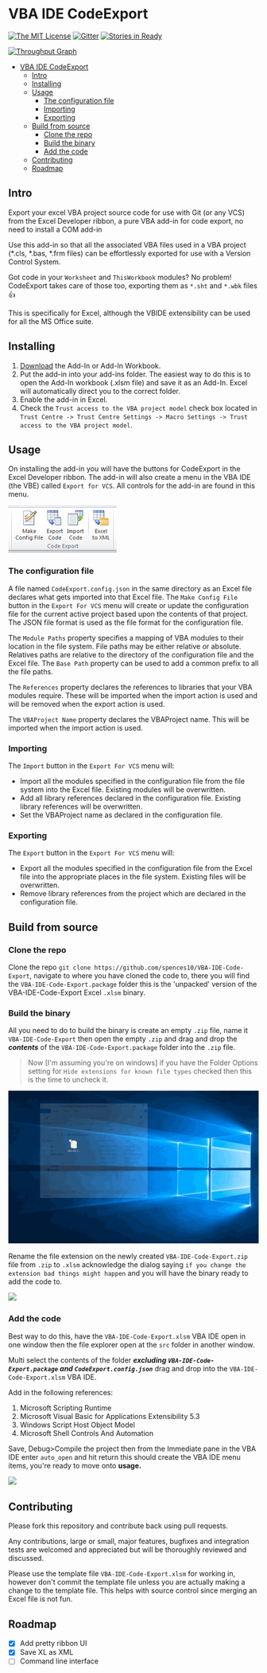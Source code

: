 # VBA IDE CodeExport

[![The MIT License](https://img.shields.io/badge/license-MIT-orange.svg?style=flat-square)](http://opensource.org/licenses/MIT)
[![Gitter](https://img.shields.io/gitter/room/nwjs/nw.js.svg?style=flat-square)](https://gitter.im/VBA-IDE-Code-Export)
[![Stories in Ready](https://badge.waffle.io/spences10/VBA-IDE-Code-Export.png?label=ready&title=Ready)](https://waffle.io/spences10/VBA-IDE-Code-Export)

[![Throughput Graph](https://graphs.waffle.io/spences10/VBA-IDE-Code-Export/throughput.svg)](https://waffle.io/spences10/VBA-IDE-Code-Export/metrics/throughput)

<!-- TOC -->

- [VBA IDE CodeExport](#vba-ide-codeexport)
  - [Intro](#intro)
  - [Installing](#installing)
  - [Usage](#usage)
    - [The configuration file](#the-configuration-file)
    - [Importing](#importing)
    - [Exporting](#exporting)
  - [Build from source](#build-from-source)
    - [Clone the repo](#clone-the-repo)
    - [Build the binary](#build-the-binary)
    - [Add the code](#add-the-code)
  - [Contributing](#contributing)
  - [Roadmap](#roadmap)

<!-- /TOC -->

## Intro

Export your excel VBA project source code for use with Git (or any VCS) from the Excel Developer ribbon, a pure VBA add-in for code export, no need to install a COM add-in

Use this add-in so that all the associated VBA files used in a VBA project (*.cls, *.bas, *.frm files) can be effortlessly exported for use with a Version Control System.

Got code in your `Worksheet` and `ThisWorkbook` modules? No problem! CodeExport takes care of those too, exporting them as `*.sht` and `*.wbk` files :+1:

This is specifically for Excel, although the VBIDE extensibility can be used for all the MS Office suite.

## Installing

1. [Download](https://github.com/spences10/VBA-IDE-Code-Export/releases) the Add-In or Add-In Workbook.
2. Put the add-in into your add-ins folder. The easiest way to do this is to open the Add-In workbook (.xlsm file) and save it as an Add-In. Excel will automatically direct you to the correct folder.
3. Enable the add-in in Excel.
4. Check the `Trust access to the VBA project model` check box located in `Trust Centre -> Trust Centre Settings -> Macro Settings -> Trust access to the VBA project model`.

## Usage

On installing the add-in you will have the buttons for CodeExport in the Excel Developer ribbon. The add-in will also create a menu in the VBA IDE (the VBE) called `Export for VCS`. All controls for the add-in are found in this menu.

![](/img/ribbon-buttons.png)

### The configuration file

A file named `CodeExport.config.json` in the same directory as an Excel file declares what gets imported into that Excel file. The `Make Config File` button in the `Export For VCS` menu will create or update the configuration file for the current active project based upon the contents of that project. The JSON file format is used as the file format for the configuration file.

The `Module Paths` property specifies a mapping of VBA modules to their location in the file system. File paths may be either relative or absolute. Relatives paths are relative to the directory of the configuration file and the Excel file. The `Base Path` property can be used to add a common prefix to all the file paths.

The `References` property declares the references to libraries that your VBA modules require. These will be imported when the import action is used and will be removed when the export action is used.

The `VBAProject Name` property declares the VBAProject name. This will be imported when the import action is used.

### Importing

The `Import` button in the `Export For VCS` menu will:

* Import all the modules specified in the configuration file from the file system into the Excel file. Existing modules will be overwritten.
* Add all library references declared in the configuration file. Existing library references will be overwritten.
* Set the VBAProject name as declared in the configuration file.

### Exporting

The `Export` button in the `Export For VCS` menu will:

* Export all the modules specified in the configuration file from the Excel file into the appropriate places in the file system. Existing files will be overwritten.
* Remove library references from the project which are declared in the configuration file.

## Build from source

### Clone the repo

Clone the repo `git clone https://github.com/spences10/VBA-IDE-Code-Export`, navigate to where you have cloned the code to, there you will find the `VBA-IDE-Code-Export.package` folder this is the 'unpacked' version of the VBA-IDE-Code-Export Excel `.xlsm` binary.

### Build the binary

All you need to do to build the binary is create an empty `.zip` file, name it `VBA-IDE-Code-Export` then open the empty `.zip` and drag and drop the **_contents_** of the `VBA-IDE-Code-Export.package` folder into the `.zip` file.

>Now [I'm assuming you're on windows] if you have the Folder Options setting for `Hide extensions for known file types` checked then this is the time to uncheck it.

![](/img/unhide-file-extensions.gif)

Rename the file extension on the newly created `VBA-IDE-Code-Export.zip` file from `.zip` to `.xlsm` acknowledge the dialog saying `if you change the extension bad things might happen` and you will have the binary ready to add the code to.

![](/img/build-from-source.gif)

### Add the code

Best way to do this, have the `VBA-IDE-Code-Export.xlsm` VBA IDE open in one window then the file explorer open at the `src` folder in another window.

Multi select the contents of the folder **_excluding `VBA-IDE-Code-Export.package` and `CodeExport.config.json`_** drag and drop into the `VBA-IDE-Code-Export.xlsm` VBA IDE.

Add in the following references: 

1. Microsoft Scripting Runtime
2. Microsoft Visual Basic for Applications Extensibility 5.3
3. Windows Script Host Object Model
4. Microsoft Shell Controls And Automation

Save, Debug>Compile the project then from the Immediate pane in the VBA IDE enter `auto_open` and hit return this should create the VBA IDE menu items, you're ready to move onto **usage.**

![](/img/add-code.gif)

## Contributing

Please fork this repository and contribute back using pull requests.

Any contributions, large or small, major features, bugfixes and integration tests are welcomed and appreciated but will be thoroughly reviewed and discussed.

Please use the template file `VBA-IDE-Code-Export.xlsm` for working in, however don't commit the template file unless you are actually making a change to the template file. This helps with source control since merging an Excel file is not fun.

## Roadmap

- [x] Add pretty ribbon UI
- [x] Save XL as XML
- [ ] Command line interface